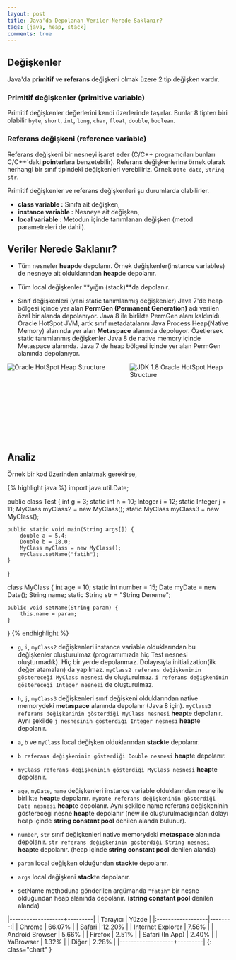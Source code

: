 ```yaml
---
layout: post
title: Java'da Depolanan Veriler Nerede Saklanır?
tags: [java, heap, stack]
comments: true
---
```


## Değişkenler

Java'da **primitif** ve **referans** değişkeni olmak üzere 2 tip değişken vardır.

### Primitif değişkenler (primitive variable)
Primitif değişkenler değerlerini kendi üzerlerinde taşırlar. Bunlar 8 tipten biri olabilir `byte`, `short`, `int`, `long`, `char`, `float`, `double`, `boolean`.

<!-- more -->

### Referans değişkeni (reference variable)
Referans değişkeni bir nesneyi işaret eder (C/C++ programcıları bunları C/C++'daki **pointer**lara benzetebilir). Referans değişkenlerine örnek olarak herhangi bir sınıf tipindeki değişkenleri verebiliriz. Örnek `Date date`, `String str`.

Primitif değişkenler ve referans değişkenleri şu durumlarda olabilirler.

* **class variable :** Sınıfa ait değişken,
* **instance variable :** Nesneye ait değişken,
* **local variable** : Metodun içinde tanımlanan değişken (metod parametreleri de dahil).

## Veriler Nerede Saklanır?
* Tüm nesneler **heap**de depolanır. Örnek değişkenler(instance variables) de nesneye ait olduklarından **heap**de depolanır.

* Tüm local değişkenler **yığın (stack)**da depolanır.

* Sınıf değişkenleri (yani static tanımlanmış değişkenler) Java 7'de heap bölgesi içinde yer alan **PermGen (Permanent Generation)** adı verilen özel bir alanda depolanıyor. Java 8 ile birlikte PermGen alanı kaldırıldı. Oracle HotSpot JVM, artk sınıf metadatalarını Java Process Heap(Native Memory) alanında yer alan **Metaspace** alanında depoluyor. Özetlersek static tanımlanmış değişkenler Java 8 de native memory içinde Metaspace alanında. Java 7 de heap bölgesi içinde yer alan PermGen alanında depolanıyor.

<img style="max-width: 45%;" align="left" src="/images/javada-depolanan-veriler-nerede-saklanır/permgen.png" alt="Oracle HotSpot Heap Structure" height="auto">

<img style="max-width: 45%;" align="right" src="/images/javada-depolanan-veriler-nerede-saklanır/metaspace.png" alt="JDK 1.8 Oracle HotSpot Heap Structure" height="auto">

<br/><br/><br/><br/><br/><br/><br/><br/><br/><br/>

## Analiz

Örnek bir kod üzerinden anlatmak gerekirse,

{% highlight java %}
import java.util.Date;

public class Test {
    int g = 3;
    static int h = 10;
    Integer i = 12;
    static Integer j = 11;
    MyClass myClass2 = new MyClass();
    static MyClass myClass3 = new MyClass();

    public static void main(String args[]) {
        double a = 5.4;
        Double b = 18.0;
        MyClass myClass = new MyClass();
        myClass.setName("fatih");
    }
}

class MyClass {
    int age = 10;
    static int number = 15;
    Date myDate = new Date();
    String name;
    static String str = "String Deneme";

    public void setName(String param) {
        this.name = param;
    }
}
{% endhighlight %}

* `g`, `i`, `myClass2` değişkenleri instance variable olduklarından bu değişkenler oluşturulmaz (programımızda hiç Test nesnesi oluşturmadık). Hiç bir yerde depolanmaz. Dolayısıyla initialization(ilk değer atamaları) da yapılmaz. `myClass2 referans değişkeninin göstereceği MyClass nesnesi` de oluşturulmaz. `i referans değişkeninin göstereceği Integer nesnesi` de oluşturulmaz.

* `h`, `j`, `myClass3` değişkenleri sınıf değişkeni olduklarından native memorydeki **metaspace** alanında depolanır (Java 8 için). `myClass3 referans değişkeninin gösterdiği MyClass nesnesi` **heap**te depolanır. Aynı şekilde `j nesnesinin gösterdiği Integer nesnesi` **heap**te depolanır.

* `a`, `b` ve `myClass` local değişken olduklarından **stack**te depolanır.

* `b referans değişkeninin gösterdiği Double nesnesi` **heap**te depolanır.

* `myClass referans değişkeninin gösterdiği MyClass nesnesi` **heap**te depolanır.

* `age`, `myDate`, `name` değişkenleri instance variable olduklarından nesne ile birlikte **heap**te depolanır. `myDate referans değişkeninin gösterdiği Date nesnesi` **heap**te depolanır. Aynı şekilde name referans değişkeninin göstereceği nesne **heap**te depolanır (new ile oluşturulmadığından dolayı heap içinde **string constant pool** denilen alanda bulunur).

* `number`, `str` sınıf değişkenleri native memorydeki **metaspace** alanında depolanır. `str referans değişkeninin gösterdiği String nesnesi` **heap**te depolanır. (heap içinde **string constant pool** denilen alanda)

* `param` local değişken olduğundan **stack**te depolanır.

* `args` local değişkeni **stack**te depolanır.

* setName methoduna gönderilen argümanda `"fatih"` bir nesne olduğundan heap alanında depolanır. (**string constant pool** denilen alanda)

|-------------------+---------|
| Tarayıcı          | Yüzde   |
|:------------------|--------:|
| Chrome            | 66.07%  |
| Safari            | 12.20%  |
| Internet Explorer | 7.56%   |
| Android Browser   | 5.66%   |
| Firefox           | 2.51%   |
| Safari (In App)   | 2.40%   |
| YaBrowser         | 1.32%   |
| Diğer             | 2.28%   |
|-------------------+---------|
{: class="chart" }
